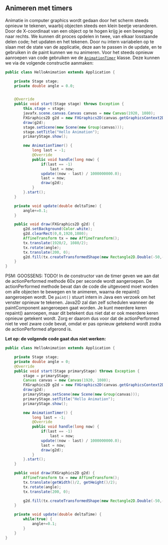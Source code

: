 ## Animeren met timers

Animatie in computer graphics wordt gedaan door het scherm steeds opnieuw te tekenen, waarbij objecten steeds een klein beetje veranderen. Door de X-coordinaat van een object op te hogen krijg je een beweging naar rechts. We kunnen dit proces opdelen in twee, van elkaar losstaande delen code; het updaten en het tekenen. Door nu intern variabelen op te slaan met de state van de applicatie, deze aan te passen in de update, en te gebruiken in de paint kunnen we nu animeren. Voor het steeds opnieuw aanroepen van code gebruiken we de [`AnimationTimer`](https://docs.oracle.com/javafx/2/api/javafx/animation/AnimationTimer.html) klasse. Deze kunnen we via de volgende constructie aanmaken:

```java
public class HelloAnimation extends Application {

    private Stage stage;
    private double angle = 0.0;


    @Override
    public void start(Stage stage) throws Exception {
        this.stage = stage;
        javafx.scene.canvas.Canvas canvas = new Canvas(1920, 1080);
        FXGraphics2D g2d = new FXGraphics2D(canvas.getGraphicsContext2D());
        draw(g2d);
        stage.setScene(new Scene(new Group(canvas)));
        stage.setTitle("Hello Animation");
        primaryStage.show();

        new AnimationTimer() {
            long last = -1;
            @Override
            public void handle(long now) {
                if(last == -1)
                    last = now;
                update((now - last) / 1000000000.0);
                last = now;
                draw(g2d);
            }
        }.start();
    }

    private void update(double deltaTime) {
        angle+=0.1;
    }

    public void draw(FXGraphics2D g2d) {
        g2d.setBackground(Color.white);
        g2d.clearRect(0,0,1920,1080);
        AffineTransform tx = new AffineTransform();
        tx.translate(1920/2, 1080/2);
        tx.rotate(angle);
        tx.translate(200, 0);
        g2d.fill(tx.createTransformedShape(new Rectangle2D.Double(-50,-50,100,100)));
    }
}
```

PSM: GOOSSENS: TODO!
In de constructor van de timer geven we aan dat de actionPerformed methode 60x per seconde wordt aangeroepen. De actionPerformed methode bevat dan de code die uitgevoerd moet worden om alle objecten te bewegen en te animeren, waarna de repaint() aangeroepen wordt. De `paint()` stuurt intern in Java een verzoek om het venster opnieuw te tekenen. Java2D zal dan zelf schedulen wanneer de paintComponent aangeroepen gaat worden. Je kunt meerdere keren repaint() aanroepen, maar dit betekent dus niet dat er ook meerdere keren opnieuw getekent wordt. Zorg er daarom dus voor dat de actionPerformed niet te veel zware code bevat, omdat er pas opnieuw getekend wordt zodra de actionPerformed afgerond is.

**Let op: de volgende code gaat dus niet werken:**

```java
public class HelloAnimation extends Application {

    private Stage stage;
    private double angle = 0;
    @Override
    public void start(Stage primaryStage) throws Exception {
        stage = primaryStage;
        Canvas canvas = new Canvas(1920, 1080);
        FXGraphics2D g2d = new FXGraphics2D(canvas.getGraphicsContext2D());
        draw(g2d);
        primaryStage.setScene(new Scene(new Group(canvas)));
        primaryStage.setTitle("Hello Animation");
        primaryStage.show();

        new AnimationTimer() {
            long last = -1;
            @Override
            public void handle(long now) {
                if(last == -1)
                    last = now;
                update((now - last) / 1000000000.0);
                last = now;
                draw(g2d);
            }
        }.start();
    }

    public void draw(FXGraphics2D g2d) {
        AffineTransform tx = new AffineTransform();
        tx.translate(getWidth()/2, getHeight()/2);
        tx.rotate(angle);
        tx.translate(200, 0);

        g2d.fill(tx.createTransformedShape(new Rectangle2D.Double(-50,-50,100,100)));
    }

    private void update(double deltaTime) {
        while(true) {
            angle+=0.1;
        }
    }
}
```